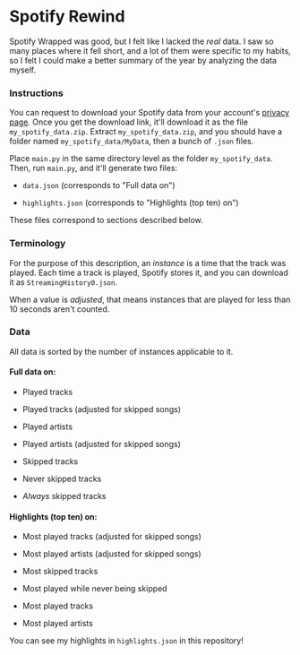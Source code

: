 # Spotify Rewind

Spotify Wrapped was good, but I felt like I lacked the *real* data. I saw so many places where it fell short, and a lot of them were specific to my habits, so I felt I could make a better summary of the year by analyzing the data myself.

### Instructions

You can request to download your Spotify data from your account's [privacy page](https://www.spotify.com/ca-en/account/privacy/). Once you get the download link, it'll download it as the file `my_spotify_data.zip`. Extract `my_spotify_data.zip`, and you should have a folder named `my_spotify_data/MyData`, then a bunch of `.json` files.

Place `main.py` in the same directory level as the folder `my_spotify_data`. Then, run `main.py`, and it'll generate two files:

 - `data.json` (corresponds to "Full data on")
 
 - `highlights.json` (corresponds to "Highlights (top ten) on")
 
These files correspond to sections described below.

### Terminology

For the purpose of this description, an *instance* is a time that the track was played. Each time a track is played, Spotify stores it, and you can download it as `StreamingHistory0.json`.

When a value is *adjusted*, that means instances that are played for less than 10 seconds aren't counted.

### Data

All data is sorted by the number of instances applicable to it.

#### Full data on:

 - Played tracks
 
 - Played tracks (adjusted for skipped songs)
 
 - Played artists
 
 - Played artists (adjusted for skipped songs)
 
 - Skipped tracks
 
 - Never skipped tracks
 
 - *Always* skipped tracks
 

#### Highlights (top ten) on:

 - Most played tracks (adjusted for skipped songs)
 
 - Most played artists (adjusted for skipped songs)
 
 - Most skipped tracks
 
 - Most played while never being skipped
 
 - Most played tracks
 
 - Most played artists
 
You can see my highlights in `highlights.json` in this repository!